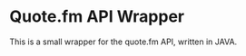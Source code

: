 Quote.fm API Wrapper
====================

This is a small wrapper for the quote.fm API, written in JAVA.